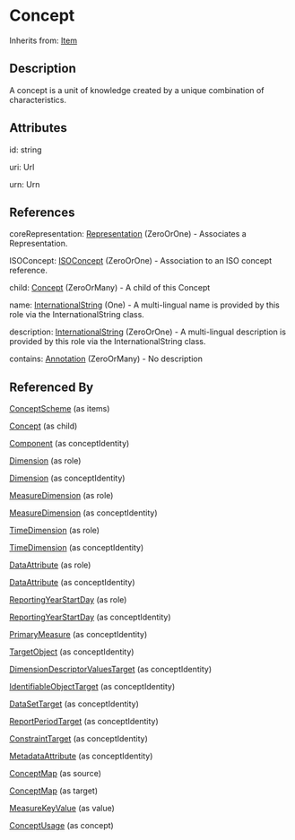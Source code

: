 
# Concept

Inherits from: [Item](../Base/Item.md)



## Description

A concept is a unit of knowledge created by a unique combination of characteristics.


## Attributes

id: string

uri: Url

urn: Urn



## References

coreRepresentation: [Representation](../Base/Representation.md) (ZeroOrOne) - Associates a Representation.

ISOConcept: [ISOConcept](ISOConcept.md) (ZeroOrOne) - Association to an ISO concept reference.

child: [Concept](Concept.md) (ZeroOrMany) - A child of this Concept

name: [InternationalString](../Base/InternationalString.md) (One) - A multi-lingual name is provided by this role via the InternationalString class.

description: [InternationalString](../Base/InternationalString.md) (ZeroOrOne) - A multi-lingual description is provided by this role via the InternationalString class.

contains: [Annotation](../Base/Annotation.md) (ZeroOrMany) - No description



## Referenced By

[ConceptScheme](ConceptScheme.md) (as items)

[Concept](Concept.md) (as child)

[Component](../Base/Component.md) (as conceptIdentity)

[Dimension](../DataStructureDefinitions/Dimension.md) (as role)

[Dimension](../DataStructureDefinitions/Dimension.md) (as conceptIdentity)

[MeasureDimension](../DataStructureDefinitions/MeasureDimension.md) (as role)

[MeasureDimension](../DataStructureDefinitions/MeasureDimension.md) (as conceptIdentity)

[TimeDimension](../DataStructureDefinitions/TimeDimension.md) (as role)

[TimeDimension](../DataStructureDefinitions/TimeDimension.md) (as conceptIdentity)

[DataAttribute](../DataStructureDefinitions/DataAttribute.md) (as role)

[DataAttribute](../DataStructureDefinitions/DataAttribute.md) (as conceptIdentity)

[ReportingYearStartDay](../DataStructureDefinitions/ReportingYearStartDay.md) (as role)

[ReportingYearStartDay](../DataStructureDefinitions/ReportingYearStartDay.md) (as conceptIdentity)

[PrimaryMeasure](../DataStructureDefinitions/PrimaryMeasure.md) (as conceptIdentity)

[TargetObject](../MetadataStructureDefinitions/TargetObject.md) (as conceptIdentity)

[DimensionDescriptorValuesTarget](../MetadataStructureDefinitions/DimensionDescriptorValuesTarget.md) (as conceptIdentity)

[IdentifiableObjectTarget](../MetadataStructureDefinitions/IdentifiableObjectTarget.md) (as conceptIdentity)

[DataSetTarget](../MetadataStructureDefinitions/DataSetTarget.md) (as conceptIdentity)

[ReportPeriodTarget](../MetadataStructureDefinitions/ReportPeriodTarget.md) (as conceptIdentity)

[ConstraintTarget](../MetadataStructureDefinitions/ConstraintTarget.md) (as conceptIdentity)

[MetadataAttribute](../MetadataStructureDefinitions/MetadataAttribute.md) (as conceptIdentity)

[ConceptMap](../ItemSchemeMaps/ConceptMap.md) (as source)

[ConceptMap](../ItemSchemeMaps/ConceptMap.md) (as target)

[MeasureKeyValue](../DataStructureDefinitions/MeasureKeyValue.md) (as value)

[ConceptUsage](../MetadataStructureDefinitions/ConceptUsage.md) (as concept)


